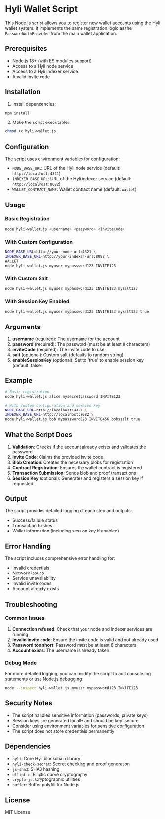 # Hyli Wallet Script

This Node.js script allows you to register new wallet accounts using the Hyli wallet system. It implements the same registration logic as the `PasswordAuthProvider` from the main wallet application.

## Prerequisites

- Node.js 18+ (with ES modules support)
- Access to a Hyli node service
- Access to a Hyli indexer service
- A valid invite code

## Installation

1. Install dependencies:
```bash
npm install
```

2. Make the script executable:
```bash
chmod +x hyli-wallet.js
```

## Configuration

The script uses environment variables for configuration:

- `NODE_BASE_URL`: URL of the Hyli node service (default: `http://localhost:4321`)
- `INDEXER_BASE_URL`: URL of the Hyli indexer service (default: `http://localhost:8082`)
- `WALLET_CONTRACT_NAME`: Wallet contract name (default: `wallet`)

## Usage

### Basic Registration

```bash
node hyli-wallet.js <username> <password> <inviteCode>
```

### With Custom Configuration

```bash
NODE_BASE_URL=http://your-node-url:4321 \
INDEXER_BASE_URL=http://your-indexer-url:8082 \
WALLET
node hyli-wallet.js myuser mypassword123 INVITE123
```

### With Custom Salt

```bash
node hyli-wallet.js myuser mypassword123 INVITE123 mysalt123
```

### With Session Key Enabled

```bash
node hyli-wallet.js myuser mypassword123 INVITE123 mysalt123 true
```

## Arguments

1. **username** (required): The username for the account
2. **password** (required): The password (must be at least 8 characters)
3. **inviteCode** (required): The invite code to use
4. **salt** (optional): Custom salt (defaults to random string)
5. **enableSessionKey** (optional): Set to 'true' to enable session key (default: false)

## Example

```bash
# Basic registration
node hyli-wallet.js alice mysecretpassword INVITE123

# With custom configuration and session key
NODE_BASE_URL=http://localhost:4321 \
INDEXER_BASE_URL=http://localhost:8082 \
node hyli-wallet.js bob mypassword123 INVITE456 bobssalt true
```

## What the Script Does

1. **Validation**: Checks if the account already exists and validates the password
2. **Invite Code**: Claims the provided invite code
3. **Blob Creation**: Creates the necessary blobs for registration
4. **Contract Registration**: Ensures the wallet contract is registered
5. **Transaction Submission**: Sends blob and proof transactions
6. **Session Key** (optional): Generates and registers a session key if requested

## Output

The script provides detailed logging of each step and outputs:

- Success/failure status
- Transaction hashes
- Wallet information (including session key if enabled)

## Error Handling

The script includes comprehensive error handling for:
- Invalid credentials
- Network issues
- Service unavailability
- Invalid invite codes
- Account already exists



## Troubleshooting

### Common Issues

1. **Connection refused**: Check that your node and indexer services are running
2. **Invalid invite code**: Ensure the invite code is valid and not already used
3. **Password too short**: Password must be at least 8 characters
4. **Account exists**: The username is already taken

### Debug Mode

For more detailed logging, you can modify the script to add console.log statements or use Node.js debugging:

```bash
node --inspect hyli-wallet.js myuser mypassword123 INVITE123
```

## Security Notes

- The script handles sensitive information (passwords, private keys)
- Session keys are generated locally and should be kept secure
- Consider using environment variables for sensitive configuration
- The script does not store credentials permanently

## Dependencies

- `hyli`: Core Hyli blockchain library
- `hyli-check-secret`: Secret checking and proof generation
- `js-sha3`: SHA3 hashing
- `elliptic`: Elliptic curve cryptography
- `crypto-js`: Cryptographic utilities
- `buffer`: Buffer polyfill for Node.js

## License

MIT License
